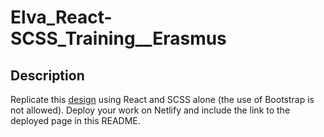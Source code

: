 # Elva_React-SCSS_Training__Erasmus

## Description
Replicate this [design](https://www.frontendmentor.io/challenges/easybank-landing-page-WaUhkoDN) using React and SCSS alone (the use of Bootstrap is not allowed). Deploy your work on Netlify and include the link to the deployed page in this README.
